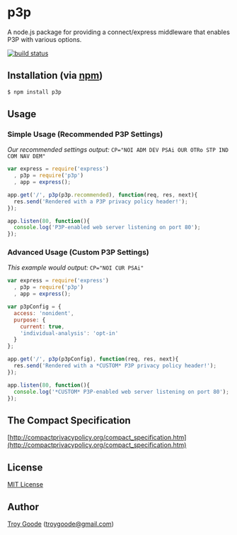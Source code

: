 # p3p

A node.js package for providing a connect/express middleware that enables P3P with various options.

[![build status](https://secure.travis-ci.org/TroyGoode/node-p3p.png)](http://travis-ci.org/TroyGoode/node-p3p)

## Installation (via [npm](https://npmjs.org/package/p3p))

```bash
$ npm install p3p
```

## Usage

### Simple Usage (Recommended P3P Settings)

*Our recommended settings output:* `CP="NOI ADM DEV PSAi OUR OTRo STP IND COM NAV DEM"`

```javascript
var express = require('express')
  , p3p = require('p3p')
  , app = express();

app.get('/', p3p(p3p.recommended), function(req, res, next){
  res.send('Rendered with a P3P privacy policy header!');
});

app.listen(80, function(){
  console.log('P3P-enabled web server listening on port 80');
});
```

### Advanced Usage (Custom P3P Settings)

*This example would output:* `CP="NOI CUR PSAi"`

```javascript
var express = require('express')
  , p3p = require('p3p')
  , app = express();

var p3pConfig = {
  access: 'nonident',
  purpose: {
    current: true,
    'individual-analysis': 'opt-in'
  }
};

app.get('/', p3p(p3pConfig), function(req, res, next){
  res.send('Rendered with a *CUSTOM* P3P privacy policy header!');
});

app.listen(80, function(){
  console.log('*CUSTOM* P3P-enabled web server listening on port 80');
});
```

## The Compact Specification

[http://compactprivacypolicy.org/compact_specification.htm](http://compactprivacypolicy.org/compact_specification.htm)

## License

[MIT License](http://www.opensource.org/licenses/mit-license.php)

## Author

[Troy Goode](https://github.com/TroyGoode) ([troygoode@gmail.com](mailto:troygoode@gmail.com))
